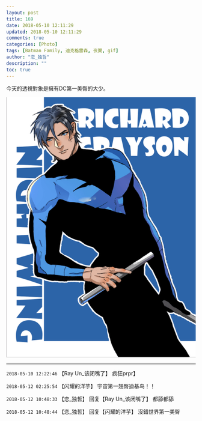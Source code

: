 ```yaml
---
layout: post
title: 169
date: 2018-05-10 12:11:29
updated: 2018-05-10 12:11:29
comments: true
categories: [Photo]
tags: [Batman Family, 迪克格雷森, 夜翼, gif]
author: "恋_独哲"
description: ""
toc: true
---
```


<p>今天的透視對象是擁有DC第一美臀的大少。</p>

![](https://raw.githubusercontent.com/alicewish/maple50821/master/img_YW5MWVN1NEpoZFczYWFQTUowWlZJcjRibEc2TVllK0RMM1M5MytPVTRLQkdsNStZVy91Rit3PT0.gif)

---

`2018-05-10 12:22:46` 【Ray Un\_该闭嘴了】 疯狂prpr】

`2018-05-12 02:25:54` 【闪耀的洋芋】 宇宙第一翘臀迪基鸟！！

`2018-05-12 10:48:33` 【恋\_独哲】 回复【Ray Un\_该闭嘴了】 都舔都舔

`2018-05-12 10:48:44` 【恋\_独哲】 回复【闪耀的洋芋】 沒錯世界第一美臀
